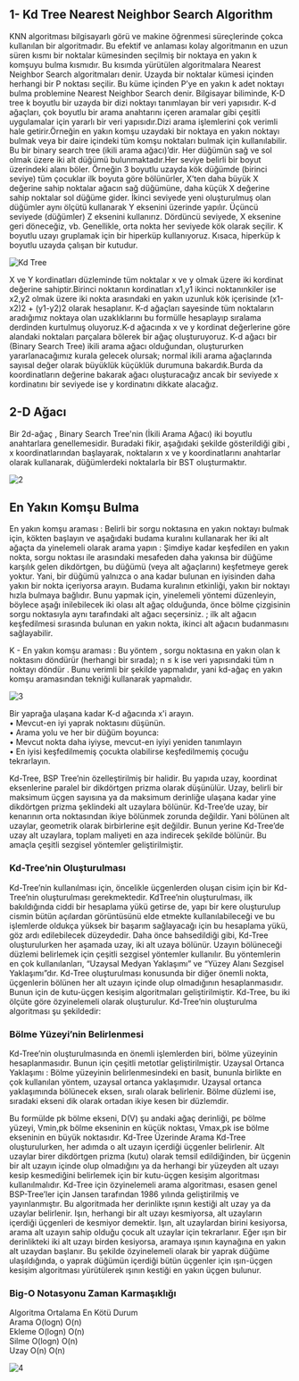 ## 1- Kd Tree Nearest Neighbor Search Algorithm

KNN algoritması bilgisayarlı görü ve makine öğrenmesi süreçlerinde çokca kullanılan bir algoritmadır. Bu efektif ve anlaması kolay algoritmanın en uzun süren kısmı bir noktalar kümesinden seçilmiş bir noktaya en yakın k komşuyu bulma kısmıdır. Bu kısımda yürütülen algoritmalara Nearest Neighbor Search algoritmaları denir.
Uzayda bir noktalar kümesi içinden herhangi bir P noktası seçilir. Bu küme içinden P’ye en yakın k adet noktayı bulma problemine Nearest Neighbor Search denir.
Bilgisayar biliminde, K-D tree k boyutlu bir uzayda bir dizi noktayı tanımlayan bir veri yapısıdır. K-d ağaçları, çok boyutlu bir arama anahtarını içeren aramalar gibi çeşitli uygulamalar için yararlı bir veri yapısıdır.Dizi arama işlemlerini çok verimli hale getirir.Örneğin en yakın komşu uzaydaki bir noktaya en yakın noktayı bulmak veya bir daire içindeki tüm komşu noktaları bulmak için kullanılabilir.
Bu bir binary search tree (ikili arama ağacı)’dir. Her düğümün sağ ve sol olmak üzere iki alt düğümü bulunmaktadır.Her seviye belirli bir boyut üzerindeki alanı böler. Örneğin 3 boyutlu uzayda kök düğümde (birinci seviye) tüm çocuklar ilk boyuta göre bölünürler, X’ten daha büyük X değerine sahip noktalar ağacın sağ düğümüne, daha küçük X değerine sahip noktalar sol düğüme gider. İkinci seviyede yeni oluşturulmuş olan düğümler aynı ölçütü kullanarak Y eksenini üzerinde yapılır. Üçüncü seviyede (düğümler) Z eksenini kullanırız. Dördüncü seviyede, X eksenine geri döneceğiz, vb. Genellikle, orta nokta her seviyede kök olarak seçilir.
K boyutlu uzayı gruplamak için bir  hiperküp kullanıyoruz. Kısaca, hiperküp k boyutlu uzayda çalışan bir kutudur. 

![Kd Tree](https://user-images.githubusercontent.com/56633000/102958032-11b5d800-44ed-11eb-9358-7e8385eca15f.png)  
 
X ve Y kordinatları düzleminde tüm noktalar x ve y olmak üzere iki kordinat değerine sahiptir.Birinci noktanın kordinatları x1,y1 ikinci noktanınkiler ise x2,y2 olmak üzere iki nokta arasındaki en yakın uzunluk kök içerisinde (x1-x2)2 + (y1-y2)2 olarak hesaplanır.
K-d ağaçları sayesinde tüm noktaların aradığımız noktaya olan uzaklıklarını bu formülle hesaplayıp sıralama derdinden kurtulmuş oluyoruz.K-d ağacında x ve y kordinat değerlerine göre alandaki noktaları parçalara bölerek bir ağaç oluşturuyoruz.
K-d ağacı  bir (Binary Search Tree) ikili arama ağacı olduğundan, oluştururken yararlanacağımız kurala gelecek olursak; normal ikili arama ağaçlarında sayısal değer olarak büyüklük küçüklük durumuna bakardık.Burda da koordinatların değerine bakarak ağacı oluşturacağız ancak bir seviyede x kordinatını bir seviyede ise y kordinatını dikkate alacağız.


## 2-D Ağacı

Bir  2d-ağaç  , Binary Search Tree'nin (İkili Arama Ağacı)  iki boyutlu anahtarlara genellemesidir.
Buradaki fikir, aşağıdaki şekilde gösterildiği gibi , x koordinatlarından başlayarak, noktaların x ve  y koordinatlarını anahtarlar olarak  kullanarak, düğümlerdeki noktalarla bir BST oluşturmaktır.

![2](https://user-images.githubusercontent.com/56633000/102958328-a7516780-44ed-11eb-8e59-3e9c846d5082.png)  


## En Yakın Komşu Bulma 
En yakın komşu araması :  Belirli bir sorgu noktasına en yakın noktayı bulmak için, kökten başlayın ve aşağıdaki budama kuralını kullanarak her iki alt ağaçta da yinelemeli olarak arama yapın : Şimdiye kadar keşfedilen en yakın nokta, sorgu noktası ile arasındaki mesafeden daha yakınsa bir düğüme karşılık gelen dikdörtgen, bu düğümü (veya alt ağaçlarını) keşfetmeye gerek yoktur. Yani, bir düğümü yalnızca o ana kadar bulunan en iyisinden daha yakın bir nokta içeriyorsa arayın. Budama kuralının etkinliği, yakın bir noktayı hızla bulmaya bağlıdır. Bunu yapmak için, yinelemeli yöntemi düzenleyin, böylece aşağı inilebilecek iki olası alt ağaç olduğunda, önce bölme çizgisinin sorgu noktasıyla aynı tarafındaki alt ağacı seçersiniz. ; ilk alt ağacın keşfedilmesi sırasında bulunan en yakın nokta, ikinci alt ağacın budanmasını sağlayabilir.



K - En yakın komşu araması : Bu yöntem  , sorgu noktasına en yakın olan k noktasını döndürür  (herhangi bir sırada); n  ≤  k  ise veri yapısındaki tüm  n noktayı  döndür . Bunu verimli bir şekilde yapmalıdır, yani kd-ağaç en yakın komşu aramasından tekniği kullanarak yapmalıdır.



![3](https://user-images.githubusercontent.com/56633000/102958522-221a8280-44ee-11eb-923f-9d230393df94.png)  
 

Bir yaprağa ulaşana kadar K-d ağacında x'i arayın.  
• Mevcut-en iyi yaprak noktasını düşünün.  
• Arama yolu ve her bir düğüm boyunca:   
•	Mevcut nokta daha iyiyse, mevcut-en iyiyi yeniden tanımlayın  
•	En iyisi keşfedilmemiş çocukta olabilirse keşfedilmemiş çocuğu tekrarlayın.  

Kd-Tree, BSP Tree’nin özelleştirilmiş bir halidir. Bu yapıda uzay, koordinat eksenlerine paralel bir dikdörtgen prizma olarak düşünülür. Uzay, belirli bir maksimum üçgen sayısına ya da maksimum derinliğe ulaşana kadar yine dikdörtgen prizma şeklindeki alt uzaylara bölünür. Kd-Tree’de uzay, bir kenarının orta noktasından ikiye bölünmek zorunda değildir. Yani bölünen alt uzaylar, geometrik olarak birbirlerine eşit değildir. Bunun yerine Kd-Tree’de uzay alt uzaylara, toplam maliyeti en aza indirecek şekilde bölünür. Bu amaçla çeşitli sezgisel yöntemler geliştirilmiştir.  

### Kd-Tree’nin Oluşturulması
Kd-Tree’nin kullanılması için, öncelikle üçgenlerden oluşan cisim için bir Kd-Tree’nin oluşturulması gerekmektedir. KdTree’nin oluşturulması, ilk bakıldığında ciddi bir hesaplama yükü getirse de, yapı bir kere oluşturulup cismin bütün açılardan görüntüsünü elde etmekte kullanılabileceği ve bu işlemlerde oldukça yüksek bir başarım sağlayacağı için bu hesaplama yükü, göz ardı edilebilecek düzeydedir. Daha önce bahsedildiği gibi, Kd-Tree oluşturulurken her aşamada uzay, iki alt uzaya bölünür. Uzayın bölüneceği düzlemi belirlemek için çeşitli sezgisel yöntemler kullanılır. Bu yöntemlerin en çok kullanılanları, “Uzaysal Medyan Yaklaşımı” ve “Yüzey Alanı Sezgisel Yaklaşımı”dır. Kd-Tree oluşturulması konusunda bir diğer önemli nokta, üçgenlerin bölünen her alt uzayın içinde olup olmadığının hesaplanmasıdır. Bunun için de kutu-üçgen kesişim algoritmaları geliştirilmiştir. Kd-Tree, bu iki ölçüte göre özyinelemeli olarak oluşturulur.
 Kd-Tree’nin oluşturulma algoritması şu şekildedir:

 
### Bölme Yüzeyi’nin Belirlenmesi
Kd-Tree’nin oluşturulmasında en önemli işlemlerden biri, bölme yüzeyinin hesaplanmasıdır. Bunun için çeşitli metotlar geliştirilmiştir. 
Uzaysal Ortanca Yaklaşımı : Bölme yüzeyinin belirlenmesindeki en basit, bununla birlikte en çok kullanılan yöntem, uzaysal ortanca yaklaşımıdır. Uzaysal ortanca yaklaşımında bölünecek eksen, sıralı olarak belirlenir. Bölme düzlemi ise, sıradaki ekseni dik olarak ortadan ikiye kesen bir düzlemdir.

 
Bu formülde pk bölme ekseni, D(V) şu andaki ağaç derinliği, pє bölme yüzeyi, Vmin,pk bölme ekseninin en küçük noktası, Vmax,pk ise bölme ekseninin en büyük noktasıdır.
Kd-Tree Üzerinde Arama
Kd-Tree oluşturulurken, her adımda o alt uzayın içerdiği üçgenler belirlenir. Alt uzaylar birer dikdörtgen prizma (kutu) olarak temsil edildiğinden, bir üçgenin bir alt uzayın içinde olup olmadığını ya da herhangi bir yüzeyden alt uzayı kesip kesmediğini belirlemek için bir kutu-üçgen kesişim algoritması kullanılmalıdır.
Kd-Tree için özyinelemeli arama algoritması, esasen genel BSP-Tree’ler için Jansen tarafından 1986 yılında geliştirilmiş ve yayınlanmıştır. Bu algoritmada her derinlikte ışının kestiği alt uzay ya da uzaylar belirlenir. Işın, herhangi bir alt uzayı kesmiyorsa, alt uzayların içerdiği üçgenleri de kesmiyor demektir. Işın, alt uzaylardan birini kesiyorsa, arama alt uzayın sahip olduğu çocuk alt uzaylar için tekrarlanır. Eğer ışın bir derinlikteki iki alt uzayı birden kesiyorsa, aramaya ışının kaynağına en yakın alt uzaydan başlanır. Bu şekilde özyinelemeli olarak bir yaprak düğüme ulaşıldığında, o yaprak düğümün içerdiği bütün üçgenler için ışın-üçgen kesişim algoritması yürütülerek ışının kestiği en yakın üçgen bulunur.



### Big-O Notasyonu Zaman Karmaşıklığı  
Algoritma      Ortalama         En Kötü Durum  
Arama		    O(logn)	    O(n)  
Ekleme	    O(logn)    	O(n)  
Silme		    O(logn)	    O(n)  
Uzay		    O(n)		    O(n)  

  

![4](https://user-images.githubusercontent.com/56633000/102960933-234eae00-44f4-11eb-8bc5-44d4167f84fe.png)  
